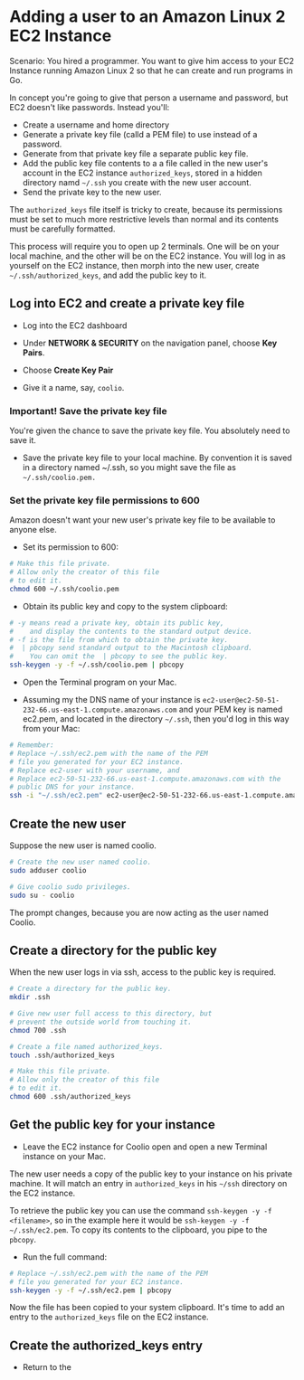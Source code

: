 # Adding a user to an Amazon Linux 2 EC2 Instance

Scenario: You hired a programmer. You want to give 
him access to your EC2 Instance running Amazon Linux 2 
so that he can create and run programs in Go.

In concept you're going to give that person a username and
password, but EC2 doesn't like passwords. Instead you'll:

* Create a username and home directory
* Generate a private key file (calld a PEM file)
to use instead of  a password. 
* Generate from that
private key file a separate public key file. 
* Add the public key file contents to a a file called in the new user's 
account in the EC2 instance `authorized_keys`, 
stored in a hidden directory namd `~/.ssh` you create with the
new user account. 
* Send the private key to the new user.

The `authorized_keys` file itself is
tricky to create, because its permissions must be set to much
more restrictive levels than normal and its contents must be
carefully formatted.

This process will require you to open up 2 terminals.
One will be on your local machine, and the other will be on the EC2 instance. 
You will log in as yourself on the EC2 instance, then morph into
the new user, create `~/.ssh/authorized_keys`, and add the public
key to it.

## Log into EC2 and create a private key file

* Log into the EC2 dashboard

* Under **NETWORK & SECURITY** on the navigation panel, choose **Key Pairs**.

* Choose **Create Key Pair**

* Give it a name, say, `coolio`.

### Important! Save the private key file

You're given the chance to save the private key file. You absolutely need to save it.

* Save the private key file to your local machine. 
By convention it is saved in a directory named ~/.ssh, so
you might save the file as `~/.ssh/coolio.pem.`

### Set the private key file permissions to 600

Amazon doesn't want your new user's private key file to be available to anyone else.

* Set its permission to 600:

```bash
# Make this file private.
# Allow only the creator of this file 
# to edit it.
chmod 600 ~/.ssh/coolio.pem
```

* Obtain its public key and copy to the system clipboard:

```bash
# -y means read a private key, obtain its public key,
#    and display the contents to the standard output device.
# -f is the file from which to obtain the private key.
#  | pbcopy send standard output to the Macintosh clipboard.
#    You can omit the  | pbcopy to see the public key.
ssh-keygen -y -f ~/.ssh/coolio.pem | pbcopy
```




* Open the Terminal program on your Mac.

* Assuming my the DNS name of your instance is `ec2-user@ec2-50-51-232-66.us-east-1.compute.amazonaws.com` 
and your PEM key is named ec2.pem, and located in the directory `~/.ssh`, then you'd log in this way from
your Mac:

```bash
# Remember:
# Replace ~/.ssh/ec2.pem with the name of the PEM
# file you generated for your EC2 instance.
# Replace ec2-user with your username, and 
# Replace ec2-50-51-232-66.us-east-1.compute.amazonaws.com with the
# public DNS for your instance.
ssh -i "~/.ssh/ec2.pem" ec2-user@ec2-50-51-232-66.us-east-1.compute.amazonaws.com
```

## Create the new user

Suppose the new user is named coolio.

```bash
# Create the new user named coolio.
sudo adduser coolio

# Give coolio sudo privileges.
sudo su - coolio
```

The prompt changes, because you are now acting 
as the user named Coolio.

## Create a directory for the public key

When the new user logs in via ssh, access to the public key
is required.

```bash
# Create a directory for the public key.
mkdir .ssh

# Give new user full access to this directory, but
# prevent the outside world from touching it.
chmod 700 .ssh

# Create a file named authorized_keys.
touch .ssh/authorized_keys

# Make this file private.
# Allow only the creator of this file 
# to edit it.
chmod 600 .ssh/authorized_keys
```

## Get the public key for your instance

* Leave the EC2 instance for Coolio open and open a new Terminal instance on your Mac.

The new user needs a copy of the public key to your instance
on his private machine. It will match an entry in `authorized_keys`
in his `~/ssh` directory on the EC2 instance.

To retrieve the public key you can use the command 
`ssh-keygen -y -f <filename>`, so in the example here it would be 
`ssh-keygen -y -f ~/.ssh/ec2.pem`. To copy its contents to the clipboard,
you pipe to the `pbcopy`. 

* Run the full command:

```bash
# Replace ~/.ssh/ec2.pem with the name of the PEM
# file you generated for your EC2 instance.
ssh-keygen -y -f ~/.ssh/ec2.pem | pbcopy
```

Now the file has been copied to your system clipboard. It's time to
add an entry to the `authorized_keys` file on the EC2 instance.

## Create the authorized_keys entry

* Return to the


